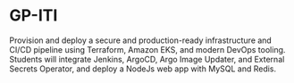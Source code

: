 # GP-ITI
Provision and deploy a secure and production-ready infrastructure and CI/CD pipeline using Terraform, Amazon EKS, and modern DevOps tooling. Students will integrate Jenkins, ArgoCD, Argo Image Updater, and External Secrets Operator, and deploy a NodeJs web app with MySQL and Redis.
